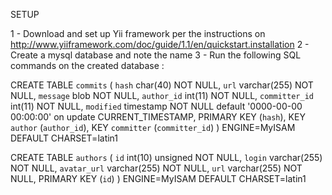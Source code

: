 SETUP

1 - Download and set up Yii framework per the instructions on http://www.yiiframework.com/doc/guide/1.1/en/quickstart.installation
2 - Create a mysql database and note the name
3 - Run the following SQL commands on the created database :

CREATE TABLE `commits` (
  `hash` char(40) NOT NULL,
  `url` varchar(255) NOT NULL,
  `message` blob NOT NULL,
  `author_id` int(11) NOT NULL,
  `committer_id` int(11) NOT NULL,
  `modified` timestamp NOT NULL default '0000-00-00 00:00:00' on update CURRENT_TIMESTAMP,
  PRIMARY KEY  (`hash`),
  KEY `author` (`author_id`),
  KEY `committer` (`committer_id`)
) ENGINE=MyISAM DEFAULT CHARSET=latin1

CREATE TABLE `authors` (
  `id` int(10) unsigned NOT NULL,
  `login` varchar(255) NOT NULL,
  `avatar_url` varchar(255) NOT NULL,
  `url` varchar(255) NOT NULL,
  PRIMARY KEY  (`id`)
) ENGINE=MyISAM DEFAULT CHARSET=latin1

